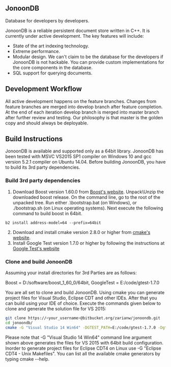 ## JonoonDB
Database for developers by developers.

JonoonDB is a reliable persistent document store written in C++. It is currently under active development. The key features will include:

* State of the art indexing technology.
* Extreme performance.
* Modular design. We can't claim to be the database for the developers if JonoonDB is not hackable. You can provide custom implementations for the core components in the database.
* SQL support for querying documents.

## Development Workflow
All active development happens on the feature branches. Changes from feature branches are merged into develop branch after feature completion. At the end of each iteration develop branch is merged into master branch after further review and testing. Our philosophy is that master is the golden copy and should always be deployable.

## Build Instructions

JonoonDB is available and supported only as a 64bit library. JonoonDB has been tested with MSVC VS2015 SP1 compiler on Windows 10 and gcc version 5.2.1 compiler on Ubuntu 14.04. Before building JonoonDB, you have to build its 3rd party dependencies.

### Build 3rd party dependencies
1. Download Boost version 1.60.0 from [Boost's website](http://www.boost.org). Unpack\Unzip the downloaded boost release. On the command line, go to the root of the unpacked tree. Run either .\bootstrap.bat (on Windows), or ./bootstrap.sh (on Linux operating systems). Next execute the following command to build boost in 64bit.
  ```
  b2 install address-model=64 --prefix=64bit
  ```  
2. Download and install cmake version 2.8.0 or higher from [cmake's website](http://www.cmake.org/download/). 
3. Install Google Test version 1.7.0 or higher by following the instructions at [Google Test's website](https://code.google.com/p/googletest/)

### Clone and build JonoonDB
Assuming your install directories for 3rd Parties are as follows:

Boost = D:/software/boost_1_60_0/64bit, GoogleTest = E:/code/gtest-1.7.0

You are all set to clone and build JonoonDB. Using cmake you can generate project files for Visual Studio, Eclipse CDT and other IDEs. After that you can build using your IDE of choice. Execute the commands given below to clone and generate the solution file for VS 2015:

```sh
git clone https://<your_username>@bitbucket.org/zarianw/jonoondb.git
cd jonoondb/
cmake -G "Visual Studio 14 Win64" -DGTEST_PATH=E:/code/gtest-1.7.0 -Dgtest_force_shared_crt=ON -DBOOST_ROOT=D:/software/boost_1_60_0/64bit
```

Please note that -G "Visual Studio 14 Win64" command line argument shown above generates the files for VS 2015 with 64bit build configuration. Inorder to generate project files for Eclipse CDT4 on Linux use -G "Eclipse CDT4 - Unix Makefiles". You can list all the available cmake generators by typing cmake --help.